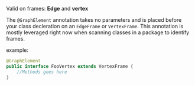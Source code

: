Valid on frames: **Edge** and **vertex**

The `@GraphElement` annotation takes no parameters and is placed before your class decleration on an `EdgeFrame` or `VertexFrame`. This annotation is mostly leveraged right now when scanning classes in a package to identify frames.

example:

```java
@GraphElement
public interface FooVertex extends VertexFrame {
    //Methods goes here
}
```